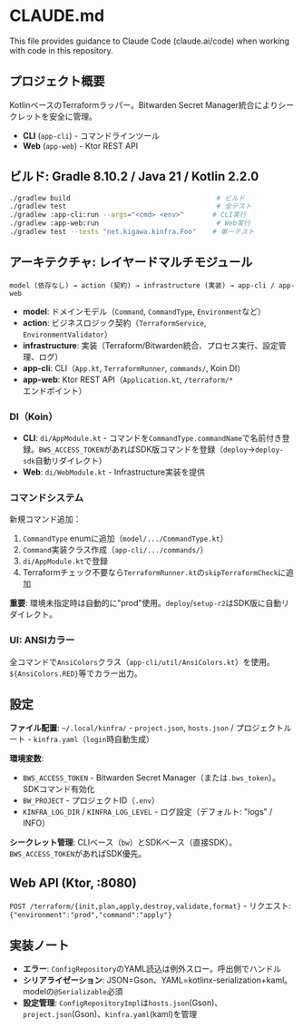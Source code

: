 # CLAUDE.md

This file provides guidance to Claude Code (claude.ai/code) when working with code in this repository.

## プロジェクト概要

KotlinベースのTerraformラッパー。Bitwarden Secret Manager統合によりシークレットを安全に管理。
- **CLI** (`app-cli`) - コマンドラインツール
- **Web** (`app-web`) - Ktor REST API

## ビルド: Gradle 8.10.2 / Java 21 / Kotlin 2.2.0

```bash
./gradlew build                                    # ビルド
./gradlew test                                     # 全テスト
./gradlew :app-cli:run --args="<cmd> <env>"       # CLI実行
./gradlew :app-web:run                             # Web実行
./gradlew test --tests "net.kigawa.kinfra.Foo"    # 単一テスト
```

## アーキテクチャ: レイヤードマルチモジュール

```
model (依存なし) → action (契約) → infrastructure (実装) → app-cli / app-web
```

- **model**: ドメインモデル（`Command`, `CommandType`, `Environment`など）
- **action**: ビジネスロジック契約（`TerraformService`, `EnvironmentValidator`）
- **infrastructure**: 実装（Terraform/Bitwarden統合、プロセス実行、設定管理、ログ）
- **app-cli**: CLI（`App.kt`, `TerraformRunner`, `commands/`, Koin DI）
- **app-web**: Ktor REST API（`Application.kt`, `/terraform/*`エンドポイント）

### DI（Koin）

- **CLI**: `di/AppModule.kt` - コマンドを`CommandType.commandName`で名前付き登録。`BWS_ACCESS_TOKEN`があればSDK版コマンドを登録（`deploy`→`deploy-sdk`自動リダイレクト）
- **Web**: `di/WebModule.kt` - Infrastructure実装を提供

### コマンドシステム

新規コマンド追加：
1. `CommandType` enumに追加（`model/.../CommandType.kt`）
2. `Command`実装クラス作成（`app-cli/.../commands/`）
3. `di/AppModule.kt`で登録
4. Terraformチェック不要なら`TerraformRunner.kt`の`skipTerraformCheck`に追加

**重要**: 環境未指定時は自動的に"prod"使用。`deploy`/`setup-r2`はSDK版に自動リダイレクト。

### UI: ANSIカラー

全コマンドで`AnsiColors`クラス（`app-cli/util/AnsiColors.kt`）を使用。`${AnsiColors.RED}`等でカラー出力。

## 設定

**ファイル配置**: `~/.local/kinfra/` - `project.json`, `hosts.json` / プロジェクトルート - `kinfra.yaml`（`login`時自動生成）

**環境変数**:
- `BWS_ACCESS_TOKEN` - Bitwarden Secret Manager（または`.bws_token`）。SDKコマンド有効化
- `BW_PROJECT` - プロジェクトID（`.env`）
- `KINFRA_LOG_DIR` / `KINFRA_LOG_LEVEL` - ログ設定（デフォルト: "logs" / INFO）

**シークレット管理**: CLIベース（`bw`）とSDKベース（直接SDK）。`BWS_ACCESS_TOKEN`があればSDK優先。

## Web API (Ktor, :8080)

`POST /terraform/{init,plan,apply,destroy,validate,format}` - リクエスト: `{"environment":"prod","command":"apply"}`

## 実装ノート

- **エラー**: `ConfigRepository`のYAML読込は例外スロー。呼出側でハンドル
- **シリアライゼーション**: JSON=Gson、YAML=kotlinx-serialization+kaml。modelの`@Serializable`必須
- **設定管理**: `ConfigRepositoryImpl`は`hosts.json`(Gson)、`project.json`(Gson)、`kinfra.yaml`(kaml)を管理